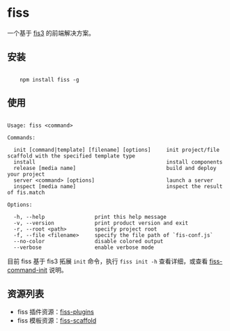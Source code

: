 # fiss

一个基于 [fis3](http://fis.baidu.com/fis3/index.html) 的前端解决方案。

## 安装

```cli
	
	npm install fiss -g

```

## 使用

```

Usage: fiss <command>

Commands:

  init [command|template] [filename] [options]     init project/file scaffold with the specified template type
  install                                          install components
  release [media name]                             build and deploy your project
  server <command> [options]                       launch a server
  inspect [media name]                             inspect the result of fis.match

Options:

  -h, --help                print this help message
  -v, --version             print product version and exit
  -r, --root <path>         specify project root
  -f, --file <filename>     specify the file path of `fis-conf.js`
  --no-color                disable colored output
  --verbose                 enable verbose mode

```

目前 fiss 基于 fis3 拓展 `init` 命令，执行 `fiss init -h` 查看详细，或查看 [fiss-command-init](https://github.com/zhangyihua/fiss-command-init) 说明。

## 资源列表

- fiss 插件资源：[fiss-plugins](https://github.com/fiss-plugins)
- fiss 模板资源：[fiss-scaffold](https://github.com/fiss-scaffold)
